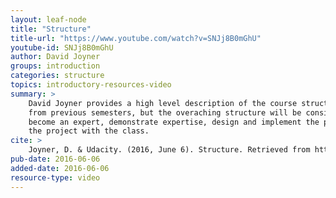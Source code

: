 ```yaml
---
layout: leaf-node
title: "Structure"
title-url: "https://www.youtube.com/watch?v=SNJj8B0mGhU"
youtube-id: SNJj8B0mGhU
author: David Joyner
groups: introduction
categories: structure
topics: introductory-resources-video
summary: >
    David Joyner provides a high level description of the course structure. It may change
    from previous semesters, but the overaching structure will be consistent: research an area,
    become an expert, demonstrate expertise, design and implement the project, and share
    the project with the class.
cite: >
    Joyner, D. & Udacity. (2016, June 6). Structure. Retrieved from https://www.youtube.com/watch?v=SNJj8B0mGhU
pub-date: 2016-06-06
added-date: 2016-06-06
resource-type: video
---
```

